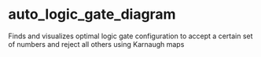 # auto_logic_gate_diagram
Finds and visualizes optimal logic gate configuration to accept a certain set of numbers and reject all others using Karnaugh maps

